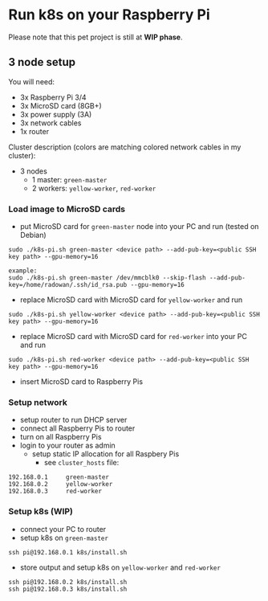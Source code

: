 # Run k8s on your Raspberry Pi

Please note that this pet project is still at **WIP phase**.

## 3 node setup

You will need:
- 3x Raspberry Pi 3/4
- 3x MicroSD card (8GB+)
- 3x power supply (3A)
- 3x network cables
- 1x router

Cluster description (colors are matching colored network cables in my cluster):
- 3 nodes
  - 1 master: `green-master`
  - 2 workers: `yellow-worker`, `red-worker`

### Load image to MicroSD cards
- put MicroSD card for `green-master` node into your PC and run (tested on Debian)
```
sudo ./k8s-pi.sh green-master <device path> --add-pub-key=<public SSH key path> --gpu-memory=16

example:
sudo ./k8s-pi.sh green-master /dev/mmcblk0 --skip-flash --add-pub-key=/home/radowan/.ssh/id_rsa.pub --gpu-memory=16
```
- replace MicroSD card with MicroSD card for `yellow-worker` and run
```
sudo ./k8s-pi.sh yellow-worker <device path> --add-pub-key=<public SSH key path> --gpu-memory=16
```
- replace MicroSD card with MicroSD card for `red-worker` into your PC and run
```
sudo ./k8s-pi.sh red-worker <device path> --add-pub-key=<public SSH key path> --gpu-memory=16
```
- insert MicroSD card to Raspberry Pis

### Setup network
- setup router to run DHCP server
- connect all Raspberry Pis to router
- turn on all Raspberry Pis
- login to your router as admin 
  - setup static IP allocation for all Raspbery Pis
    - see `cluster_hosts` file:
```
192.168.0.1     green-master
192.168.0.2     yellow-worker
192.168.0.3     red-worker 
```

### Setup k8s (WIP)
- connect your PC to router
- setup k8s on `green-master`
```
ssh pi@192.168.0.1 k8s/install.sh
```
- store output and setup k8s on `yellow-worker` and `red-worker`
```
ssh pi@192.168.0.2 k8s/install.sh
ssh pi@192.168.0.3 k8s/install.sh
```
